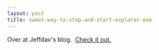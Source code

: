 ```yaml
---
layout: post
title: sweet-way-to-stop-and-start-explorer-exe
---
```

Over at Jeffdav's blog.  [Check it
out.](http://weblogs.asp.net/jeffdav/archive/2004/07/22/191636.aspx)
